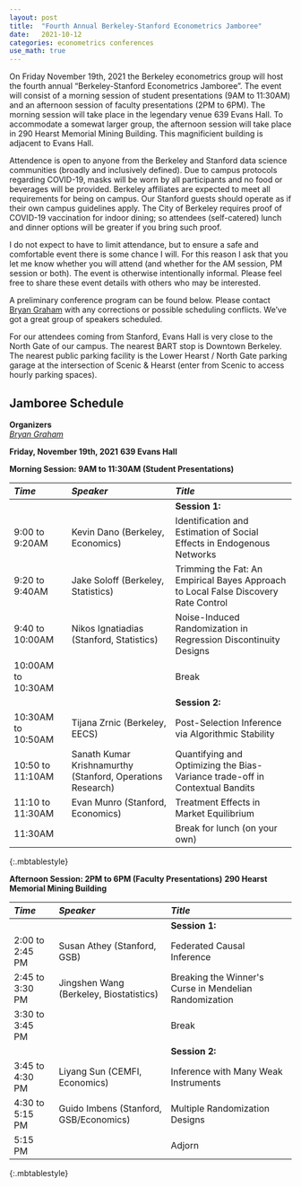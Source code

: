 ```yaml
---
layout: post
title:  "Fourth Annual Berkeley-Stanford Econometrics Jamboree"
date:   2021-10-12
categories: econometrics conferences
use_math: true
---
```

On Friday November 19th, 2021 the Berkeley econometrics group will host the fourth annual “Berkeley-Stanford Econometrics Jamboree”. The  event will consist of a morning session of student presentations (9AM to 11:30AM) and an afternoon session of faculty presentations (2PM to 6PM). The morning session will take place in the legendary venue 639 Evans Hall. To accommodate a somewat larger group, the afternoon session will take place in 290 Hearst Memorial Mining Building. This magnificient building is adjacent to Evans Hall.  

Attendence is open to anyone from the Berkeley and Stanford data science communities (broadly and inclusively defined). Due to campus protocols regarding COVID-19, masks will be worn by all participants and no food or beverages will be provided. Berkeley affiliates are expected to meet all requirements for being on campus. Our Stanford guests should operate as if their own campus guidelines apply. The City of Berkeley requires proof of COVID-19 vaccination for indoor dining; so attendees (self-catered) lunch and dinner options will be greater if you bring such proof.

I do not expect to have to limit attendance, but to ensure a safe and comfortable event there is some chance I will. For this reason I ask that you let me know whether you will attend (and whether for the AM session, PM session or both). The event is otherwise intentionally informal. Please feel free to share these event details with others who may be interested.

A preliminary conference program can be found below. Please contact [Bryan Graham](bgraham@econ.berkeley.edu) with any corrections or possible scheduling conflicts. We’ve got a great group of speakers scheduled.

For our attendees coming from Stanford, Evans Hall is very close to the North Gate of our campus. The nearest BART stop is Downtown Berkeley. The nearest public parking facility is the Lower Hearst / North Gate parking garage at the intersection of Scenic & Hearst (enter from Scenic to access hourly parking spaces).

## Jamboree Schedule
**Organizers**    
[_Bryan Graham_](bgraham@econ.berkeley.edu)   

**Friday, November 19th, 2021**
**639 Evans Hall**    

**Morning Session: 9AM to 11:30AM (Student Presentations)**    

| _Time_              | _Speaker_         | _Title_               |
|:----------------|:--------------- |:--------------- |
|  |  | **Session 1:** |
| 9:00 to 9:20AM | Kevin Dano (Berkeley, Economics) | Identification and Estimation of Social Effects in Endogenous Networks |
| 9:20 to 9:40AM | Jake Soloff (Berkeley, Statistics) | Trimming the Fat: An Empirical Bayes Approach to Local False Discovery Rate Control |
| 9:40 to 10:00AM | Nikos Ignatiadias (Stanford, Statistics) | Noise-Induced Randomization in Regression Discontinuity Designs |
| 10:00AM to 10:30AM | | Break |
|  |  | **Session 2:** |
| 10:30AM to 10:50AM | Tijana Zrnic (Berkeley, EECS) | Post-Selection Inference via Algorithmic Stability |
| 10:50 to 11:10AM | Sanath Kumar Krishnamurthy (Stanford, Operations Research) | Quantifying and Optimizing the Bias-Variance trade-off in Contextual Bandits |
| 11:10 to 11:30AM | Evan Munro (Stanford, Economics) | Treatment Effects in Market Equilibrium | 
| 11:30AM  | | Break for lunch (on your own)  |
{:.mbtablestyle}                            


**Afternoon Session: 2PM to 6PM (Faculty Presentations)** 
**290 Hearst Memorial Mining Building**   

| _Time_              | _Speaker_         | _Title_               |
|:----------------|:--------------- |:--------------- |
|  |  | **Session 1:** |                        
| 2:00 to 2:45 PM | Susan Athey (Stanford, GSB) | Federated Causal Inference |
| 2:45 to 3:30 PM | Jingshen Wang (Berkeley, Biostatistics) | Breaking the Winner's Curse in Mendelian Randomization |
| 3:30 to 3:45 PM | | Break  |
|  |  | **Session 2:** |       
| 3:45 to 4:30 PM | Liyang Sun (CEMFI, Economics) | Inference with Many Weak Instruments |
| 4:30 to 5:15 PM | Guido Imbens (Stanford, GSB/Economics) | Multiple Randomization Designs | 
| 5:15 PM  | | Adjorn |
{:.mbtablestyle}